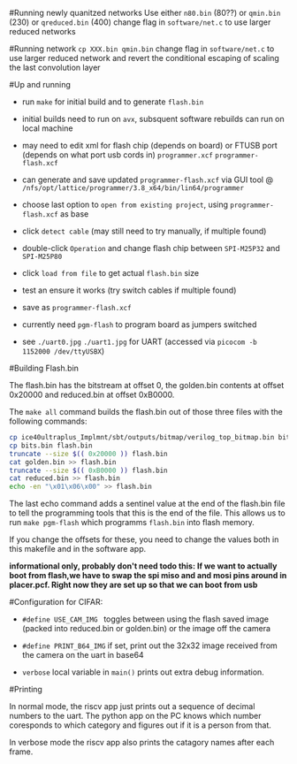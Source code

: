 #Running newly quanitzed networks
Use either `n80.bin` (80??) or  `qmin.bin` (230) or `qreduced.bin` (400) 
change flag in `software/net.c` to use larger reduced networks

#Running network
`cp XXX.bin qmin.bin`
change flag in `software/net.c` to use larger reduced network
and revert the conditional escaping of scaling the last convolution layer 

#Up and running

- run `make` for initial build and to generate `flash.bin`
- initial builds need to run on `avx`, subsquent software rebuilds can run on local machine

- may need to edit xml for flash chip (depends on board) or FTUSB port (depends on what port usb cords in)
`programmer.xcf` `programmer-flash.xcf`

- can generate and save updated `programmer-flash.xcf` via GUI tool @ `/nfs/opt/lattice/programmer/3.8_x64/bin/lin64/programmer`
- choose last option to `open from existing project`, using `programmer-flash.xcf` as base
- click `detect cable` (may still need to try manually, if multiple found)
- double-click `Operation` and change flash chip between `SPI-M25P32` and `SPI-M25P80`
- click `load from file` to get actual `flash.bin` size
- test an ensure it works (try switch cables if multiple found)
- save as `programmer-flash.xcf`
- currently need `pgm-flash` to program board as jumpers switched

- see `./uart0.jpg` `./uart1.jpg` for UART (accessed via `picocom -b 1152000 /dev/ttyUSBX`)

#Building Flash.bin

The flash.bin has the bitstream at offset 0, the golden.bin contents at offset 0x20000 and reduced.bin at offset 0xB0000.

The `make all` command builds the flash.bin out of those three files with the following commands:

```sh
cp ice40ultraplus_Implmnt/sbt/outputs/bitmap/verilog_top_bitmap.bin bits.bin
cp bits.bin flash.bin
truncate --size $(( 0x20000 )) flash.bin
cat golden.bin >> flash.bin
truncate --size $(( 0xB0000 )) flash.bin
cat reduced.bin >> flash.bin
echo -en "\x01\x06\x00" >> flash.bin
```

The last echo command adds a sentinel value at the end of the flash.bin file to tell the programming tools
that this is the end of the file. This allows us to run `make pgm-flash` which programms `flash.bin` into
flash memory.

If you change the offsets for these, you need to change the values both in this makefile and in the software app.

**informational only, probably don't need todo this: If we want to actually boot from flash,we have to swap the spi miso and and mosi pins around in placer.pcf. Right now they are set up so that we can boot from usb**

#Configuration for CIFAR:

* `#define USE_CAM_IMG ` toggles between using the flash saved image (packed into reduced.bin or golden.bin) or the image off the camera

* `#define PRINT_B64_IMG` if set, print out the 32x32 image received from the camera on the uart in base64

* `verbose` local variable in `main()` prints out extra debug information.

#Printing

In normal mode, the riscv app just prints out a sequence of decimal numbers to the uart. The python app on the PC knows which number coresponds to which category and figures out if it is a person from that.

In verbose mode the riscv app also prints the catagory names after each frame.
